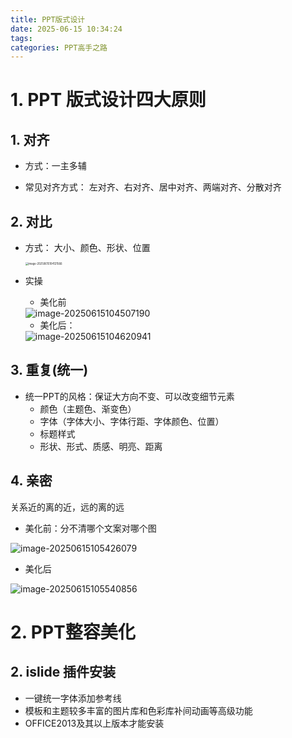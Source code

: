```yaml
---
title: PPT版式设计
date: 2025-06-15 10:34:24
tags:
categories: PPT高手之路
---
```


# 1. PPT 版式设计四大原则

## 1. 对齐

- 方式：一主多辅

- 常见对齐方式： 左对齐、右对齐、居中对齐、两端对齐、分散对齐

## 2. 对比

- 方式： 大小、颜色、形状、位置

  <img src="https://panyuro.oss-cn-beijing.aliyuncs.com/image-20250615104121566.png" alt="image-20250615104121566" style="zoom:30%;" />

- 实操

  - 美化前

  <img src="https://panyuro.oss-cn-beijing.aliyuncs.com/image-20250615104507190.png" alt="image-20250615104507190" style="zoom:100%;" /> 

  - 美化后：

  <img src="https://panyuro.oss-cn-beijing.aliyuncs.com/image-20250615104620941.png" alt="image-20250615104620941" style="zoom:100%;" />

## 3. 重复(统一)

- 统一PPT的风格：保证大方向不变、可以改变细节元素
  - 颜色（主题色、渐变色）
  - 字体（字体大小、字体行距、字体颜色、位置）
  - 标题样式
  - 形状、形式、质感、明亮、距离

## 4. 亲密

关系近的离的近，远的离的远

- 美化前：分不清哪个文案对哪个图

![image-20250615105426079](https://panyuro.oss-cn-beijing.aliyuncs.com/image-20250615105426079.png)

- 美化后

![image-20250615105540856](https://panyuro.oss-cn-beijing.aliyuncs.com/image-20250615105540856.png)



# 2.  PPT整容美化

## 2. islide 插件安装

- 一键统一字体添加参考线
- 模板和主题较多丰富的图片库和色彩库补间动画等高级功能
- OFFICE2013及其以上版本才能安装
